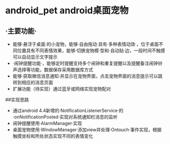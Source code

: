 # android_pet android桌面宠物
## ·主要功能·
* 能够·悬浮于桌面·的小宠物，能够·自由拖动·具有·多种表情动效·，位于桌面不同位置具有不同表情效果，能够·切换宠物模·型和·自动贴·边，一段时间不触摸可以自动显示文字提示
* ·闹钟提醒功能·，能够定时提醒支持多个闹钟和重复提醒以及提醒备注闹钟铃声选择等功能，数据保存采用数据库方式
* 能够·获取微信消息通知·并显示在宠物界面，点击宠物界面的消息提示可以跳转到相应的消息页面
* 扩展功能（待实现）通过蓝牙或网络实现宠物配对

##实现思路
* 通过android 4.4新增的·NotificationListenerService·的·onNotificationPosted·实现对系统通知栏消息的监听
* 闹钟提醒使用·AlarmManager·实现
* 桌面宠物使用·WindowManager·添加view并处理·Ontouch·事件实现，根据触摸坐标和所处状态实现不同的表情变化

